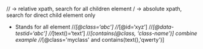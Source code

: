 // -> relative xpath, search for all children element
/ -> absolute xpath, search for direct child element only
* Stands for all element
//*[@class=‘abc’]
//*[@id=‘xyz’]
//*[@data-testid=‘abc’]
//*[text()=‘text’]
//*[contains(@class, ‘class-name’)]
combine example
//*[@class='myclass' and contains(text(),'qwerty')]